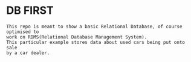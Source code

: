 # DB FIRST

    This repo is meant to show a basic Relational Database, of course optimised to 
    work on RDMS(Relational Database Management System).
    This particular example stores data about used cars being put onto sale
    by a car dealer.